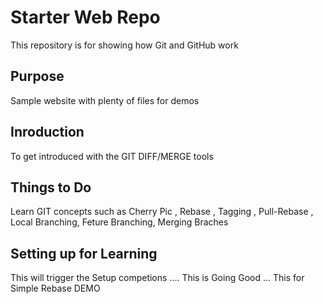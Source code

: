 # Starter Web Repo

This repository is for showing how Git and GitHub work

## Purpose

Sample website with plenty of files for demos

## Inroduction

To get introduced with the GIT DIFF/MERGE tools

## Things to Do

Learn GIT concepts such as Cherry Pic , Rebase , Tagging , Pull-Rebase , Local Branching, Feture Branching, Merging Braches

## Setting up for Learning

This will trigger the Setup competions ....
This is Going Good ...
This for Simple Rebase DEMO
